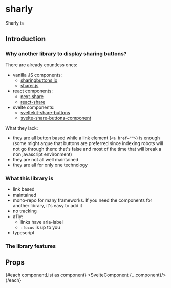 <script>
	import AllLinks from '$lib/AllLinks.svelte';
	import EasyDesignConfiguration from './EasyDesignConfiguration.svelte';
	import SvelteComponent from '$lib/SvelteComponent.svelte';
	
	import componentList from '../../../static/src/generateConfig.mjs';

</script>

# sharly

Sharly is 

## Introduction

### Why another library to display sharing buttons?

There are already countless ones:

- vanilla JS components:
	- [sharingbuttons.io](https://github.com/mxstbr/sharingbuttons.io)
	- [sharer.js](https://github.com/ellisonleao/sharer.js)
- react components: 
	- [next-share](https://github.com/Bunlong/next-share)
	- [react-share](https://github.com/nygardk/react-share)
- svelte components:
	- [sveltekit-share-buttons](https://github.com/rodneylab/sveltekit-share-buttons)
	- [svelte-share-buttons-component](https://github.com/pchynoweth/svelte-share-buttons-component)

What they lack:

- they are all button based while a link element (`<a href="">`) is enough (some might argue that buttons are preferred since indexing robots will not go through them: that's false and most of the time that will break a non javascript environment)
- they are not all well maintained
- they are all for only one technology

### What this library is

- link based
- maintained
- mono-repo for many frameworks. If you need the components for another library, it's easy to add it
- no tracking
- a11y:
	- links have aria-label
	- `:focus` is up to you
- typescript

### The library features

<EasyDesignConfiguration/>

## Props

{#each componentList as component}
	<SvelteComponent {...component}/>
{/each}